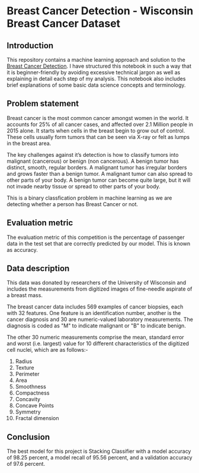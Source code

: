 # Breast Cancer Detection - Wisconsin Breast Cancer Dataset

## Introduction
This repository contains a machine learning approach and solution to the [Breast Cancer Detection](https://www.kaggle.com/datasets/yasserh/breast-cancer-dataset). I have structured this notebook in such a way that it is beginner-friendly by avoiding excessive technical jargon as well as explaining in detail each step of my analysis. This notebook also includes brief explanations of some basic data science concepts and terminology.

## Problem statement
Breast cancer is the most common cancer amongst women in the world. It accounts for 25% of all cancer cases, and affected over 2.1 Million people in 2015 alone. It starts when cells in the breast begin to grow out of control. These cells usually form tumors that can be seen via X-ray or felt as lumps in the breast area.

The key challenges against it’s detection is how to classify tumors into malignant (cancerous) or benign (non cancerous). A benign tumor has distinct, smooth, regular borders. A malignant tumor has irregular borders and grows faster than a benign tumor. A malignant tumor can also spread to other parts of your body. A benign tumor can become quite large, but it will not invade nearby tissue or spread to other parts of your body.

This is a binary classfication problem in machine learning as we are detecting whether a person has Breast Cancer or not.

## Evaluation metric
The evaluation metric of this competition is the percentage of passenger data in the test set that are correctly predicted by our model. This is known as accuracy.

## Data description
This data was donated by researchers of the University of Wisconsin and includes the measurements from digitized images of fine-needle aspirate of a breast mass.

The breast cancer data includes 569 examples of cancer biopsies, each with 32 features. One feature is an identification number, another is the cancer diagnosis and 30 are numeric-valued laboratory measurements.
The diagnosis is coded as "M" to indicate malignant or "B" to indicate benign.

The other 30 numeric measurements comprise the mean, standard error and worst (i.e. largest) value for 10 different characteristics of the digitized cell nuclei, which are as follows:-

1. Radius
2. Texture
3. Perimeter
4. Area
5. Smoothness
6. Compactness
7. Concavity
8. Concave Points
9. Symmetry
10. Fractal dimension

## Conclusion
The best model for this project is Stacking Classifier with a model accuracy of 98.25 percent, a model recall of 95.56 percent, and a validation accuracy of 97.6 percent.
